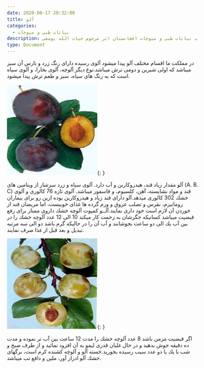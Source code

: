 ```yaml
---
date: 2020-06-17 20:32:00
title: آلو
categories:
  - نباتات طبی و میوجات
description: معرفی بادیان از کتاب نباتات طبی و میوجات افغانستان اثر مرحوم حیات الله یوسفی
type: Document
---
```


در مملكت ما اقسام مختلف آلو پيدا ميشود آلوی رسيده دارای رنگ زرد و نارس آن سبز ميباشد كه اولی شيرين و دومی ترش ميباشد.نوع ديگر آلوچه، آلوی بخارا، و آلوی سياه است كه به رنگ های سياه، سبز و طعم ترش پيدا ميشود.

![](/uploads/afghan-greengold-aloo.jpg){: }

آلو مقدار زياد قند، هيدروكاربن و آب دارد. آلوی سياه و زرد سرشار از ويتامين های (A. B. C) قند و مواد نشايسته، آهن، كلسيوم، و فاسفور ميباشد. آلوی تازه 76 كالوری و آلوی خشك 302 كالوری ميدهد.آلو دارای قند زياد و هيدروكاربن بوده ازين رو برای بيماران روماتيزم، نقرس و تصلب عروق و ورم گرده ها غذای خوبيست، اما مريضان قند از خوردن آن لازم است خود داری نمايند.آلــو كمپوت آلوچه خشك داروی ممتاز برای رفع قبضيت ميباشد كسانيكه جگرشان به زحمت كار ميكند 10 الی 12 عدد آلوچه خشك را در بين آب يك الی دو ساعت بجوشانند و آب آن را در حاليكه گرم باشد دو الی سه مرتبه تبديل و بعد قبل از غذا صرف نمايند.

![](/uploads/afghan-greengold-aloo2.jpg){: }

اگر قبضيت مزمن باشد 8 عدد آلوچه خشك را مدت 12 ساعت بين آب تر نموده و مدت ده دقيقه جوش بدهيد و در حال غليان قدری ليمو به آن افزود نمائید و از طرف صبح و شب با يك يا دو عدد سيب رسيده بخوريد.خسته آلو و آلوچه كشنده كرم است، برگهای خشك آلو ادرار آور، ملين و دافع تب ميباشد.